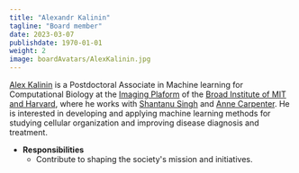 ```yaml
---
title: "Alexandr Kalinin"
tagline: "Board member"
date: 2023-03-07
publishdate: 1970-01-01
weight: 2
image: boardAvatars/AlexKalinin.jpg
---
```


[Alex Kalinin](https://alxndrkalinin.github.io) is a Postdoctoral Associate in Machine learning for Computational Biology at the [Imaging Plaform](https://www.broadinstitute.org/imaging) of the [Broad Institute of MIT and Harvard](https://www.broadinstitute.org), where he works with [Shantanu Singh](https://carpenter-singh-lab.broadinstitute.org/people/shantanu-singh) and [Anne Carpenter](https://carpenter-singh-lab.broadinstitute.org/people/anne-e-carpenter). He is interested in developing and applying machine learning methods for studying cellular organization and improving disease diagnosis and treatment.

- **Responsibilities**
  - Contribute to shaping the society's mission and initiatives.
